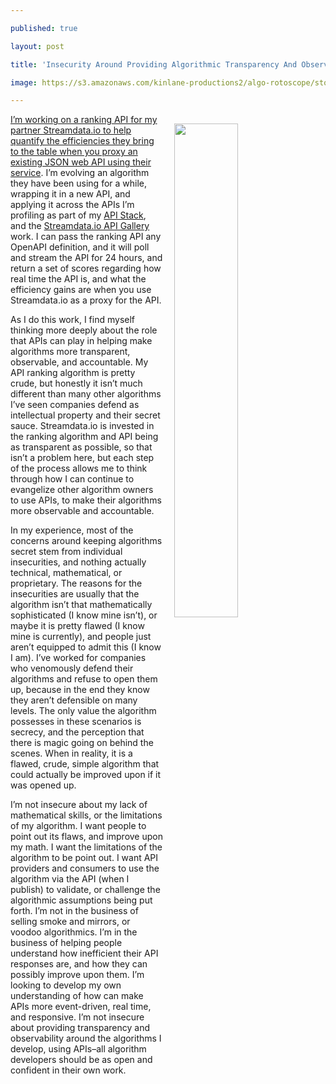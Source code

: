 ---
published: true
layout: post
title: 'Insecurity Around Providing Algorithmic Transparency And Observability Using'
image: https://s3.amazonaws.com/kinlane-productions2/algo-rotoscope/stories-new/68_113_800_500_0_max_0_-1_-1.jpg
---

<p><img src="https://s3.amazonaws.com/kinlane-productions2/algo-rotoscope/stories-new/68_113_800_500_0_max_0_-1_-1.jpg" align="right" width="45%" style="padding: 15px;" />
<p><a href="https://streamdata.io/blog/benchmark-quantifying-api-performance/">I’m working on a ranking API for my partner Streamdata.io to help quantify the efficiencies they bring to the table when you proxy an existing JSON web API using their service</a>. I’m evolving an algorithm they have been using for a while, wrapping it in a new API, and applying it across the APIs I’m profiling as part of my <a href="http://theapistack.com">API Stack</a>, and the <a href="https://streamdata.io/developers/api-gallery/">Streamdata.io API Gallery</a> work. I can pass the ranking API any OpenAPI definition, and it will poll and stream the API for 24 hours, and return a set of scores regarding how real time the API is, and what the efficiency gains are when you use Streamdata.io as a proxy for the API.

<p>As I do this work, I find myself thinking more deeply about the role that APIs can play in helping make algorithms more transparent, observable, and accountable. My API ranking algorithm is pretty crude, but honestly it isn’t much different than many other algorithms I’ve seen companies defend as intellectual property and their secret sauce. Streamdata.io is invested in the ranking algorithm and API being as transparent as possible, so that isn’t a problem here, but each step of the process allows me to think through how I can continue to evangelize other algorithm owners to use APIs, to make their algorithms more observable and accountable.

<p>In my experience, most of the concerns around keeping algorithms secret stem from individual insecurities, and nothing actually technical, mathematical, or proprietary. The reasons for the insecurities are usually that the algorithm isn’t that mathematically sophisticated (I know mine isn’t), or maybe it is pretty flawed (I know mine is currently), and people just aren’t equipped to admit this (I know I am). I’ve worked for companies who venomously defend their algorithms and refuse to open them up, because in the end they know they aren’t defensible on many levels. The only value the algorithm possesses in these scenarios is secrecy, and the perception that there is magic going on behind the scenes. When in reality, it is a flawed, crude, simple algorithm that could actually be improved upon if it was opened up.

<p>I’m not insecure about my lack of mathematical skills, or the limitations of my algorithm. I want people to point out its flaws, and improve upon my math. I want the limitations of the algorithm to be point out. I want API providers and consumers to use the algorithm via the API (when I publish) to validate, or challenge the algorithmic assumptions being put forth. I’m not in the business of selling smoke and mirrors, or voodoo algorithmics. I’m in the business of helping people understand how inefficient their API responses are, and how they can possibly improve upon them. I’m looking to develop my own understanding of how can make APIs more event-driven, real time, and responsive. I’m not insecure about providing transparency and observability around the algorithms I develop, using APIs–all algorithm developers should be as open and confident in their own work.


